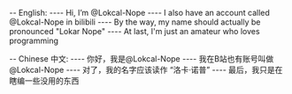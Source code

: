  -- English:
 ---- Hi, I’m @Lokcal-Nope
 ---- I also have an account called @Lokcal-Nope in bilibili
 ---- By the way, my name should actually be pronounced "Lokar Nope"
 ---- At last, I'm just an amateur who loves programming
 
 -- Chinese 中文:
 ---- 你好，我是@Lokcal-Nope
 ---- 我在B站也有账号叫做@Lokcal-Nope
 ---- 对了，我的名字应该读作 “洛卡·诺普”
 ---- 最后，我只是在瞎编一些没用的东西

<!---
Lokcal-Nope/Lokcal-Nope is a ✨ special ✨ repository because its `README.md` (this file) appears on your GitHub profile.
You can click the Preview link to take a look at your changes.
--->
